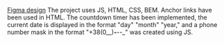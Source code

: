 [Figma design](https://www.figma.com/design/aHYsFObFg5P0Ycwd2uyFAn/test?node-id=0-1&node-type=canvas&t=RFRhHxlBkujU8Pqo-0)
The project uses JS, HTML, CSS, BEM.
Anchor links have been used in HTML.
The countdown timer has been implemented, the current date is displayed in the format "day" "month" "year," and a phone number mask in the format "+38(0__)___-__-__-__" was created using JS.
